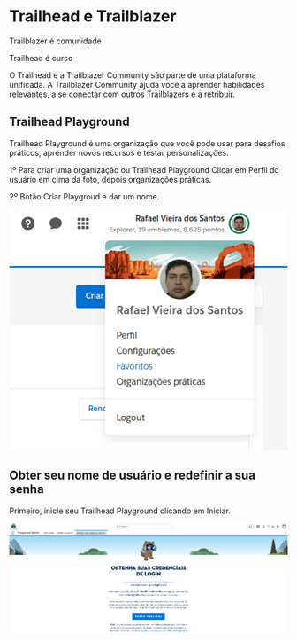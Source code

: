 # Trailhead e Trailblazer
Trailblazer é comunidade

Trailhead é curso

O Trailhead e a Trailblazer Community são parte de uma plataforma unificada. A Trailblazer Community ajuda você a aprender habilidades relevantes, a se conectar com outros Trailblazers e a retribuir.

## Trailhead Playground

Trailhead Playground é uma organização que você pode usar para desafios práticos, aprender novos recursos e testar personalizações.

1º Para criar uma organização ou Trailhead Playground Clicar em Perfil do
usuário em cima da foto, depois organizações práticas.

2º Botão Criar Playgroud e dar um nome.

![Criar Playgroud/organização Prática](criar_playground.png)

## Obter seu nome de usuário e redefinir a sua senha

Primeiro, inicie seu Trailhead Playground clicando em Iniciar.

![Obter Senha](obter_senha.png)

